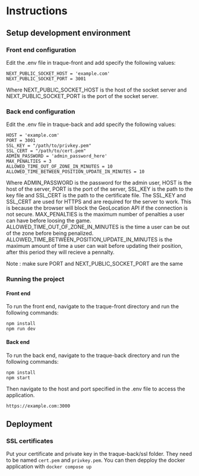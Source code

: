 # Instructions
## Setup development environment
### Front end configuration
Edit the .env file in traque-front and add specify the following values:
```
NEXT_PUBLIC_SOCKET_HOST = 'example.com'
NEXT_PUBLIC_SOCKET_PORT = 3001
```
Where NEXT_PUBLIC_SOCKET_HOST is the host of the socket server and NEXT_PUBLIC_SOCKET_PORT is the port of the socket server.
### Back end configuration
Edit the .env file in traque-back and add specify the following values:
```
HOST = 'example.com'
PORT = 3001
SSL_KEY = "/path/to/privkey.pem"
SSL_CERT = "/path/to/cert.pem"
ADMIN_PASSWORD = 'admin_password_here'
MAX_PENALTIES = 3
ALLOWED_TIME_OUT_OF_ZONE_IN_MINUTES = 10
ALLOWED_TIME_BETWEEN_POSITION_UPDATE_IN_MINUTES = 10
```
Where ADMIN_PASSWORD is the password for the admin user, HOST is the host of the server, PORT is the port of the server, SSL_KEY is the path to the key file and SSL_CERT is the path to the certificate file. 
The SSL_KEY and SSL_CERT are used for HTTPS and are required for the server to work. This is because the browser will block the GeoLocation API if the connection is not secure.
MAX_PENALTIES is the maximum number of penalties a user can have before loosing the game.
ALLOWED_TIME_OUT_OF_ZONE_IN_MINUTES is the time a user can be out of the zone before being penalized.
ALLOWED_TIME_BETWEEN_POSITION_UPDATE_IN_MINUTES is the maximum amount of time a user can wait before updating their position, after this period they will recieve a pennalty.

Note : make sure PORT and NEXT_PUBLIC_SOCKET_PORT are the same

### Running the project
#### Front end
To run the front end, navigate to the traque-front directory and run the following commands:
```
npm install
npm run dev
```
#### Back end
To run the back end, navigate to the traque-back directory and run the following commands:
```
npm install
npm start
```
Then navigate to the host and port specified in the .env file to access the application.
```
https://example.com:3000
```

## Deployment

### SSL certificates
Put your certificate and private key in the traque-back/ssl folder. They need to be named `cert.pem` and `privkey.pem`.
You can then depploy the docker application with `docker compose up`

